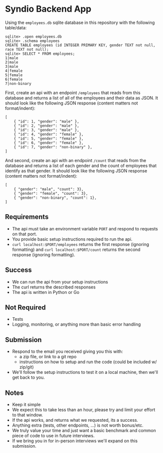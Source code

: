 # Syndio Backend App

Using the `employees.db` sqlite database in this repository with the following table/data:

```
sqlite> .open employees.db
sqlite> .schema employees
CREATE TABLE employees (id INTEGER PRIMARY KEY, gender TEXT not null, race TEXT not null);
sqlite> SELECT * FROM employees;
1|male
2|male
3|male
4|female
5|female
6|female
7|non-binary
```

First, create an api with an endpoint `/employees` that reads from this database and returns a list of all of the employees and their data as JSON. It should look like the following JSON response (content matters not format/indent):

```
[
    { "id": 1, "gender": "male" },
    { "id": 2, "gender": "male" },
    { "id": 3, "gender": "male" },
    { "id": 4, "gender": "female" },
    { "id": 5, "gender": "female" },
    { "id": 6, "gender": "female" },
    { "id": 7, "gender": "non-binary" },
]
```

And second, create an api with an endpoint `/count` that reads from the database and returns a list of each gender and the count of employees that identify as that gender. It should look like the following JSON response (content matters not format/indent):
```
[
    { "gender": "male", "count": 3},
    { "gender": "female", "count": 3},
    { "gender": "non-binary", "count": 1},
]
```

## Requirements

- The api must take an environment variable `PORT` and respond to requests on that port.
- You provide basic setup instructions required to run the api.
- `curl localhost:$PORT/employees` returns the first response (ignoring formatting) and `curl localhost:$PORT/count` returns the second response (ignoring formatting).

## Success

- We can run the api from your setup instructions
- The curl returns the described responses
- The api is written in Python or Go

## Not Required

- Tests
- Logging, monitoring, or anything more than basic error handling

## Submission

- Respond to the email you received giving you this with:
  - a zip file, or link to a git repo
  - instructions on how to setup and run the code (could be included w/ zip/git)
- We'll follow the setup instructions to test it on a local machine, then we'll get back to you.

## Notes

- Keep it simple
- We expect this to take less than an hour, please try and limit your effort to that window.
- If the api works, and returns what we requested, its a success.
- Anything extra (tests, other endpoints, ...) is not worth bonus/etc.
- We truly value your time and just want a basic benchmark and common piece of code to use in future interviews.
- If we bring you in for in-person interviews we'll expand on this submission.
